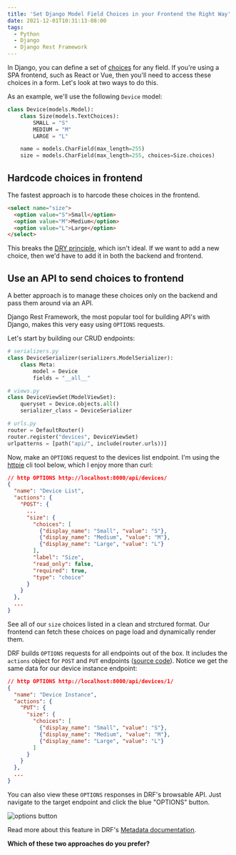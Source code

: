 ```yaml
---
title: 'Set Django Model Field Choices in your Frontend the Right Way'
date: 2021-12-01T10:31:13-08:00
tags:
  - Python
  - Django
  - Django Rest Framework
---
```


In Django, you can define a set of [choices](https://docs.djangoproject.com/en/3.2/ref/models/fields/#choices) for any field.
If you're using a SPA frontend, such as React or Vue, then you'll need to access these choices in a form. Let's look at two ways to do this.

As an example, we'll use the following `Device` model:

```python
class Device(models.Model):
    class Size(models.TextChoices):
        SMALL = "S"
        MEDIUM = "M"
        LARGE = "L"

    name = models.CharField(max_length=255)
    size = models.CharField(max_length=255, choices=Size.choices)
```

## Hardcode choices in frontend

The fastest approach is to harcode these choices in the frontend.

```html
<select name="size">
  <option value="S">Small</option>
  <option value="M">Medium</option>
  <option value="L">Large</option>
</select>
```

This breaks the [DRY principle](https://en.wikipedia.org/wiki/Don%27t_repeat_yourself), which isn't ideal. If we want to add a new choice, then we'd have to add it in both the backend and frontend.

## Use an API to send choices to frontend

A better approach is to manage these choices only on the backend and pass them around via an API.

Django Rest Framework, the most popular tool for building API's with Django, makes this very easy using `OPTIONS` requests.

Let's start by building our CRUD endpoints:

```python
# serializers.py
class DeviceSerializer(serializers.ModelSerializer):
    class Meta:
        model = Device
        fields = "__all__"

# views.py
class DeviceViewSet(ModelViewSet):
    queryset = Device.objects.all()
    serializer_class = DeviceSerializer

# urls.py
router = DefaultRouter()
router.register("devices", DeviceViewSet)
urlpatterns = [path("api/", include(router.urls))]
```

Now, make an `OPTIONS` request to the devices list endpoint. I'm using the [httpie](https://httpie.io/cli/) cli tool below, which I enjoy more than curl:

```json
// http OPTIONS http://localhost:8000/api/devices/
{
  "name": "Device List",
  "actions": {
    "POST": {
      ...
      "size": {
        "choices": [
          {"display_name": "Small", "value": "S"},
          {"display_name": "Medium", "value": "M"},
          {"display_name": "Large", "value": "L"}
        ],
        "label": "Size",
        "read_only": false,
        "required": true,
        "type": "choice"
      }
    }
  },
  ...
}
```

See all of our `size` choices listed in a clean and strctured format. Our frontend can fetch these choices on page load and dynamically render them.

DRF builds `OPTIONS` requests for all endpoints out of the box. It includes the `actions` object for `POST` and `PUT` endpoints ([source code](https://github.com/encode/django-rest-framework/blob/335054a5d36b352a58286b303b608b6bf48152f8/rest_framework/metadata.py#L79)). Notice we get the same data for our device instance endpoint:

```json
// http OPTIONS http://localhost:8000/api/devices/1/
{
  "name": "Device Instance",
  "actions": {
    "PUT": {
      "size": {
        "choices": [
          {"display_name": "Small", "value": "S"},
          {"display_name": "Medium", "value": "M"},
          {"display_name": "Large", "value": "L"}
        ]
      }
    }
  },
  ...
}
```

You can also view these `OPTIONS` responses in DRF's browsable API. Just navigate to the target endpoint and click the blue "OPTIONS" button.

![options button](/options-button.png)

Read more about this feature in DRF's [Metadata documentation](https://www.django-rest-framework.org/api-guide/metadata/).

**Which of these two approaches do you prefer?**
